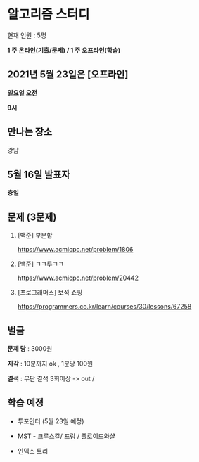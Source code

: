 # 알고리즘 스터디

현재 인원 : 5명 


__1 주 온라인(기출/문제) / 1 주 오프라인(학습)__


## 2021년 5월 23일은 [오프라인]

__일요일 오전__

__9시__



## 만나는 장소

강남


## 5월 16일 발표자

__충일__

## 문제 (3문제)

1. [백준] 부분합

   https://www.acmicpc.net/problem/1806

2. [백준] ㅋㅋ루ㅋㅋ

   https://www.acmicpc.net/problem/20442
   
3. [프로그래머스] 보석 쇼핑

   https://programmers.co.kr/learn/courses/30/lessons/67258





## 벌금

__문제 당__ : 3000원

__지각__ :  10분까지 ok , 1분당 100원

__결석__ : 무단 결석 3회이상  -> out /


## 학습 예정

- 투포인터 (5월 23일 예정)

- MST - 크루스칼/ 프림 / 플로이드와샬
- 인덱스 트리
